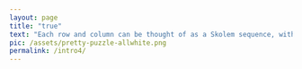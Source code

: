 ```yaml
---
layout: page
title: "true"
text: "Each row and column can be thought of as a Skolem sequence, with the black squares being zeroes."
pic: /assets/pretty-puzzle-allwhite.png
permalink: /intro4/
---
```

